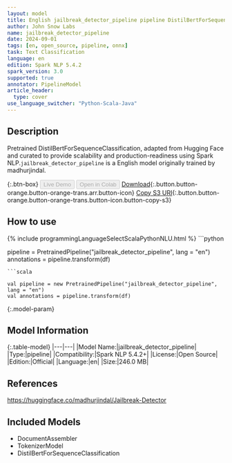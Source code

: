 ```yaml
---
layout: model
title: English jailbreak_detector_pipeline pipeline DistilBertForSequenceClassification from madhurjindal
author: John Snow Labs
name: jailbreak_detector_pipeline
date: 2024-09-01
tags: [en, open_source, pipeline, onnx]
task: Text Classification
language: en
edition: Spark NLP 5.4.2
spark_version: 3.0
supported: true
annotator: PipelineModel
article_header:
  type: cover
use_language_switcher: "Python-Scala-Java"
---
```


## Description

Pretrained DistilBertForSequenceClassification, adapted from Hugging Face and curated to provide scalability and production-readiness using Spark NLP.`jailbreak_detector_pipeline` is a English model originally trained by madhurjindal.

{:.btn-box}
<button class="button button-orange" disabled>Live Demo</button>
<button class="button button-orange" disabled>Open in Colab</button>
[Download](https://s3.amazonaws.com/auxdata.johnsnowlabs.com/public/models/jailbreak_detector_pipeline_en_5.4.2_3.0_1725149253450.zip){:.button.button-orange.button-orange-trans.arr.button-icon}
[Copy S3 URI](s3://auxdata.johnsnowlabs.com/public/models/jailbreak_detector_pipeline_en_5.4.2_3.0_1725149253450.zip){:.button.button-orange.button-orange-trans.button-icon.button-copy-s3}

## How to use



<div class="tabs-box" markdown="1">
{% include programmingLanguageSelectScalaPythonNLU.html %}
```python

pipeline = PretrainedPipeline("jailbreak_detector_pipeline", lang = "en")
annotations =  pipeline.transform(df)   

```
```scala

val pipeline = new PretrainedPipeline("jailbreak_detector_pipeline", lang = "en")
val annotations = pipeline.transform(df)

```
</div>

{:.model-param}
## Model Information

{:.table-model}
|---|---|
|Model Name:|jailbreak_detector_pipeline|
|Type:|pipeline|
|Compatibility:|Spark NLP 5.4.2+|
|License:|Open Source|
|Edition:|Official|
|Language:|en|
|Size:|246.0 MB|

## References

https://huggingface.co/madhurjindal/Jailbreak-Detector

## Included Models

- DocumentAssembler
- TokenizerModel
- DistilBertForSequenceClassification